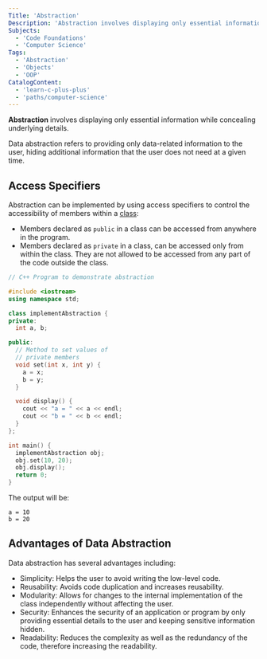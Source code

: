 ```yaml
---
Title: 'Abstraction'
Description: 'Abstraction involves displaying only essential information while concealing underlying details.'
Subjects:
  - 'Code Foundations'
  - 'Computer Science'
Tags:
  - 'Abstraction'
  - 'Objects'
  - 'OOP'
CatalogContent:
  - 'learn-c-plus-plus'
  - 'paths/computer-science'
---
```


**Abstraction** involves displaying only essential information while concealing underlying details.

Data abstraction refers to providing only data-related information to the user, hiding additional information that the user does not need at a given time.

## Access Specifiers

Abstraction can be implemented by using access specifiers to control the accessibility of members within a [class](https://www.codecademy.com/resources/docs/cpp/classes):

- Members declared as `public` in a class can be accessed from anywhere in the program.
- Members declared as `private` in a class, can be accessed only from within the class. They are not allowed to be accessed from any part of the code outside the class.

```cpp
// C++ Program to demonstrate abstraction

#include <iostream>
using namespace std;

class implementAbstraction {
private:
  int a, b;

public:
  // Method to set values of
  // private members
  void set(int x, int y) {
    a = x;
    b = y;
  }

  void display() {
    cout << "a = " << a << endl;
    cout << "b = " << b << endl;
  }
};

int main() {
  implementAbstraction obj;
  obj.set(10, 20);
  obj.display();
  return 0;
}
```

The output will be:

```shell
a = 10
b = 20
```

## Advantages of Data Abstraction

Data abstraction has several advantages including:

- Simplicity: Helps the user to avoid writing the low-level code.
- Reusability: Avoids code duplication and increases reusability.
- Modularity: Allows for changes to the internal implementation of the class independently without affecting the user.
- Security: Enhances the security of an application or program by only providing essential details to the user and keeping sensitive information hidden.
- Readability: Reduces the complexity as well as the redundancy of the code, therefore increasing the readability.
